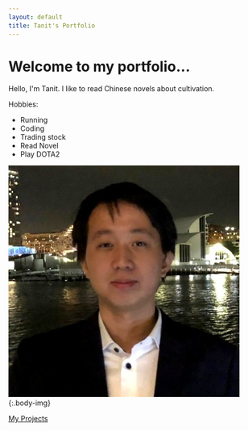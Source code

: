 ```yaml
---
layout: default
title: Tanit's Portfolio
---
```


# Welcome to my portfolio...

Hello, I'm Tanit. I like to read Chinese novels about cultivation.

Hobbies:
* Running
* Coding
* Trading stock
* Read Novel
* Play DOTA2

![A photo of me on a cruise party](images/my_pic1.jpg){:.body-img}



[My Projects](https://tanitpan.github.io/projects)



<!-- <!DOCTYPE html>
<html lang="en">
    <head>
        <title> Tanit's Portfolio</title>
        <link href = "style.css" rel = "stylesheet">
    </head>
    <body>
        <h1>Welcome to my portfolio</h1>
        <p>Hello, I'm Tanit. I like to read Chinese novels about cultivation.</p>
        <p>Hobbies:</p>
        <ul>
            <li>
                Running                        
            </li>
            <li>
                Coding                
            </li>
            <li>
                Trading stock
            </li>
            <li>
                Read Novel
            </li>
            <li>
                Play DOTA2
            </li>
        </ul>
        <img class = "body-img" src = "images/my_pic1.jpg"> 
    </body>
</html> -->
